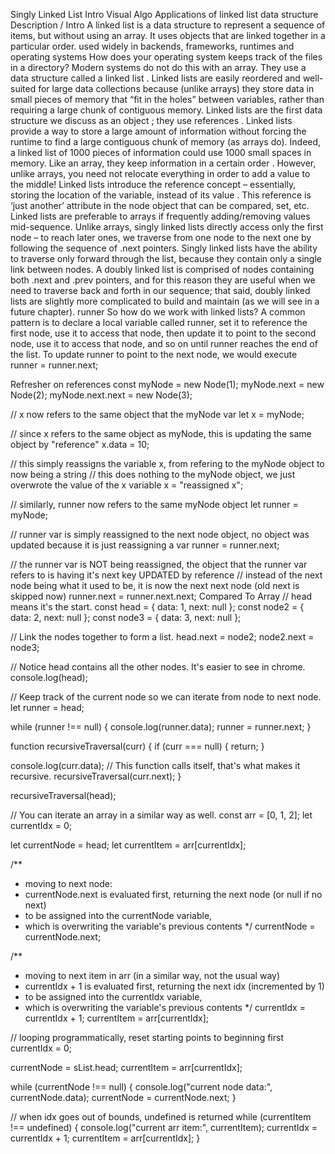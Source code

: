 Singly Linked List Intro
Visual Algo
Applications of linked list data structure
Description / Intro
A linked list is a data structure to represent a sequence of items, but without using an array. It uses objects that are linked together in a particular order.
used widely in backends, frameworks, runtimes and operating systems
How does your operating system keeps track of the files in a directory? Modern systems do not do this with an array. They use a data structure called a linked list . Linked lists are easily reordered and well-suited for large data collections because (unlike arrays) they store data in small pieces of memory that “fit in the holes” between variables, rather than requiring a large chunk of contiguous memory. Linked lists are the first data structure we discuss as an object ; they use references .
Linked lists provide a way to store a large amount of information without forcing the runtime to find a large contiguous chunk of memory (as arrays do). Indeed, a linked list of 1000 pieces of information could use 1000 small spaces in memory. Like an array, they keep information in a certain order . However, unlike arrays, you need not relocate everything in order to add a value to the middle! Linked lists introduce the reference concept – essentially, storing the location of the variable, instead of its value . This reference is ‘just another’ attribute in the node object that can be compared, set, etc.
Linked lists are preferable to arrays if frequently adding/removing values mid-sequence. Unlike arrays, singly linked lists directly access only the first node – to reach later ones, we traverse from one node to the next one by following the sequence of .next pointers. Singly linked lists have the ability to traverse only forward through the list, because they contain only a single link between nodes. A doubly linked list is comprised of nodes containing both .next and .prev pointers, and for this reason they are useful when we need to traverse back and forth in our sequence; that said, doubly linked lists are slightly more complicated to build and maintain (as we will see in a future chapter).
runner
So how do we work with linked lists? A common pattern is to declare a local variable called runner, set it to reference the first node, use it to access that node, then update it to point to the second node, use it to access that node, and so on until runner reaches the end of the list. To update runner to point to the next node, we would execute runner = runner.next;

Refresher on references
const myNode = new Node(1);
myNode.next = new Node(2);
myNode.next.next = new Node(3);

// x now refers to the same object that the myNode var
let x = myNode;

// since x refers to the same object as myNode, this is updating the same object by "reference"
x.data = 10;

// this simply reassigns the variable x, from refering to the myNode object to now being a string
// this does nothing to the myNode object, we just overwrote the value of the x variable
x = "reassigned x";

// similarly, runner now refers to the same myNode object
let runner = myNode;

// runner var is simply reassigned to the next node object, no object was updated because it is just reassigning a var
runner = runner.next;

// the runner var is NOT being reassigned, the object that the runner var refers to is having it's next key UPDATED by reference
// instead of the next node being what it used to be, it is now the next next node (old next is skipped now)
runner.next = runner.next.next;
Compared To Array
// head means it's the start.
const head = { data: 1, next: null };
const node2 = { data: 2, next: null };
const node3 = { data: 3, next: null };

// Link the nodes together to form a list.
head.next = node2;
node2.next = node3;

// Notice head contains all the other nodes. It's easier to see in chrome.
console.log(head);

// Keep track of the current node so we can iterate from node to next node.
let runner = head;

while (runner !== null) {
  console.log(runner.data);
  runner = runner.next;
}

function recursiveTraversal(curr) {
  if (curr === null) {
    return;
  }

  console.log(curr.data);
  // This function calls itself, that's what makes it recursive.
  recursiveTraversal(curr.next);
}

recursiveTraversal(head);

// You can iterate an array in a similar way as well.
const arr = [0, 1, 2];
let currentIdx = 0;

let currentNode = head;
let currentItem = arr[currentIdx];

/**
 * moving to next node:
 * currentNode.next is evaluated first, returning the next node (or null if no next)
 * to be assigned into the currentNode variable,
 * which is overwriting the variable's previous contents
 */
currentNode = currentNode.next;

/**
 * moving to next item in arr (in a similar way, not the usual way)
 * currentIdx + 1 is evaluated first, returning the next idx (incremented by 1)
 * to be assigned into the currentIdx variable,
 * which is overwriting the variable's previous contents
 */
currentIdx = currentIdx + 1;
currentItem = arr[currentIdx];

// looping programmatically, reset starting points to beginning first
currentIdx = 0;

currentNode = sList.head;
currentItem = arr[currentIdx];

while (currentNode !== null) {
  console.log("current node data:", currentNode.data);
  currentNode = currentNode.next;
}

// when idx goes out of bounds, undefined is returned
while (currentItem !== undefined) {
  console.log("current arr item:", currentItem);
  currentIdx = currentIdx + 1;
  currentItem = arr[currentIdx];
}